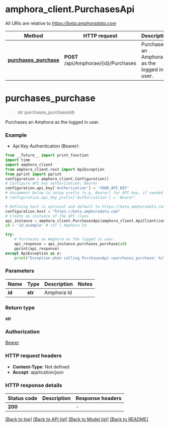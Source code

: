 # amphora_client.PurchasesApi

All URIs are relative to *https://beta.amphoradata.com*

Method | HTTP request | Description
------------- | ------------- | -------------
[**purchases_purchase**](PurchasesApi.md#purchases_purchase) | **POST** /api/Amphorae/{id}/Purchases | Purchases an Amphora as the logged in user.


# **purchases_purchase**
> str purchases_purchase(id)

Purchases an Amphora as the logged in user.

### Example

* Api Key Authentication (Bearer):
```python
from __future__ import print_function
import time
import amphora_client
from amphora_client.rest import ApiException
from pprint import pprint
configuration = amphora_client.Configuration()
# Configure API key authorization: Bearer
configuration.api_key['Authorization'] = 'YOUR_API_KEY'
# Uncomment below to setup prefix (e.g. Bearer) for API key, if needed
# configuration.api_key_prefix['Authorization'] = 'Bearer'

# Defining host is optional and default to https://beta.amphoradata.com
configuration.host = "https://beta.amphoradata.com"
# Create an instance of the API class
api_instance = amphora_client.PurchasesApi(amphora_client.ApiClient(configuration))
id = 'id_example' # str | Amphora Id

try:
    # Purchases an Amphora as the logged in user.
    api_response = api_instance.purchases_purchase(id)
    pprint(api_response)
except ApiException as e:
    print("Exception when calling PurchasesApi->purchases_purchase: %s\n" % e)
```

### Parameters

Name | Type | Description  | Notes
------------- | ------------- | ------------- | -------------
 **id** | **str**| Amphora Id | 

### Return type

**str**

### Authorization

[Bearer](../README.md#Bearer)

### HTTP request headers

 - **Content-Type**: Not defined
 - **Accept**: application/json

### HTTP response details
| Status code | Description | Response headers |
|-------------|-------------|------------------|
**200** |  |  -  |

[[Back to top]](#) [[Back to API list]](../README.md#documentation-for-api-endpoints) [[Back to Model list]](../README.md#documentation-for-models) [[Back to README]](../README.md)

